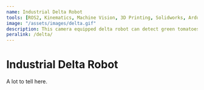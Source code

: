 ```yaml
---
name: Industrial Delta Robot
tools: [ROS2, Kinematics, Machine Vision, 3D Printing, Solidworks, Arduino, Silicone Molding]
image: "/assets/images/delta.gif"
description: This camera equipped delta robot can detect green tomatoes and separate them from the batch.
peralink: /delta/
---
```




# Industrial Delta Robot

A lot to tell here.